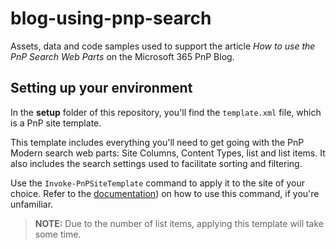 # blog-using-pnp-search
Assets, data and code samples used to support the article *How to use the PnP Search Web Parts* on the Microsoft 365 PnP Blog.

## Setting up  your environment
In the **setup** folder of this repository, you'll find the `template.xml` file, which is a PnP site template.

This template includes everything you'll need to get going with the PnP Modern search web parts: Site Columns, Content Types, list and list items. It also includes the search settings used to facilitate sorting and filtering.

Use the `Invoke-PnPSiteTemplate` command to apply it to the site of your choice. Refer to the [documentation](https://pnp.github.io/powershell/cmdlets/Invoke-PnPSiteTemplate.html)) on how to use this command, if you're unfamiliar.

> **NOTE:** Due to the number of list items, applying this template will take some time.